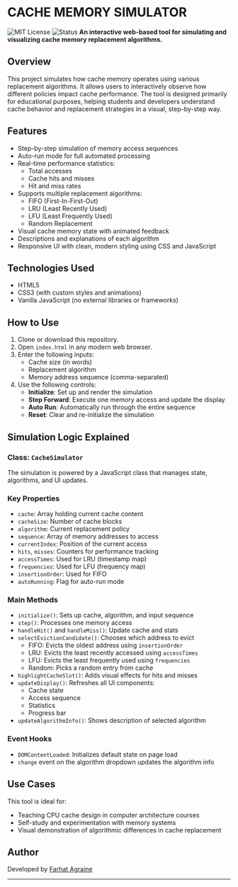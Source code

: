 # CACHE MEMORY SIMULATOR

![MIT License](https://img.shields.io/badge/license-MIT-green) ![Status](https://img.shields.io/badge/status-active-brightgreen)
**An interactive web-based tool for simulating and visualizing cache memory replacement algorithms.**

## Overview

This project simulates how cache memory operates using various replacement algorithms. It allows users to interactively observe how different policies impact cache performance. The tool is designed primarily for educational purposes, helping students and developers understand cache behavior and replacement strategies in a visual, step-by-step way.

## Features

- Step-by-step simulation of memory access sequences
- Auto-run mode for full automated processing
- Real-time performance statistics:
  - Total accesses
  - Cache hits and misses
  - Hit and miss rates
- Supports multiple replacement algorithms:
  - FIFO (First-In-First-Out)
  - LRU (Least Recently Used)
  - LFU (Least Frequently Used)
  - Random Replacement
- Visual cache memory state with animated feedback
- Descriptions and explanations of each algorithm
- Responsive UI with clean, modern styling using CSS and JavaScript

## Technologies Used

- HTML5
- CSS3 (with custom styles and animations)
- Vanilla JavaScript (no external libraries or frameworks)

## How to Use

1. Clone or download this repository.
2. Open `index.html` in any modern web browser.
3. Enter the following inputs:
   - Cache size (in words)
   - Replacement algorithm
   - Memory address sequence (comma-separated)
4. Use the following controls:
   - **Initialize**: Set up and render the simulation
   - **Step Forward**: Execute one memory access and update the display
   - **Auto Run**: Automatically run through the entire sequence
   - **Reset**: Clear and re-initialize the simulation

## Simulation Logic Explained

### Class: `CacheSimulator`

The simulation is powered by a JavaScript class that manages state, algorithms, and UI updates.

### Key Properties

- `cache`: Array holding current cache content
- `cacheSize`: Number of cache blocks
- `algorithm`: Current replacement policy
- `sequence`: Array of memory addresses to access
- `currentIndex`: Position of the current access
- `hits`, `misses`: Counters for performance tracking
- `accessTimes`: Used for LRU (timestamp map)
- `frequencies`: Used for LFU (frequency map)
- `insertionOrder`: Used for FIFO
- `autoRunning`: Flag for auto-run mode

### Main Methods

- `initialize()`: Sets up cache, algorithm, and input sequence
- `step()`: Processes one memory access
- `handleHit()` and `handleMiss()`: Update cache and stats
- `selectEvictionCandidate()`: Chooses which address to evict
  - FIFO: Evicts the oldest address using `insertionOrder`
  - LRU: Evicts the least recently accessed using `accessTimes`
  - LFU: Evicts the least frequently used using `frequencies`
  - Random: Picks a random entry from cache
- `highlightCacheSlot()`: Adds visual effects for hits and misses
- `updateDisplay()`: Refreshes all UI components:
  - Cache state
  - Access sequence
  - Statistics
  - Progress bar
- `updateAlgorithmInfo()`: Shows description of selected algorithm

### Event Hooks

- `DOMContentLoaded`: Initializes default state on page load
- `change` event on the algorithm dropdown updates the algorithm info

## Use Cases

This tool is ideal for:
- Teaching CPU cache design in computer architecture courses
- Self-study and experimentation with memory systems
- Visual demonstration of algorithmic differences in cache replacement

## Author

Developed by [Farhat Agraine](https://github.com/Farhat-141)


---

